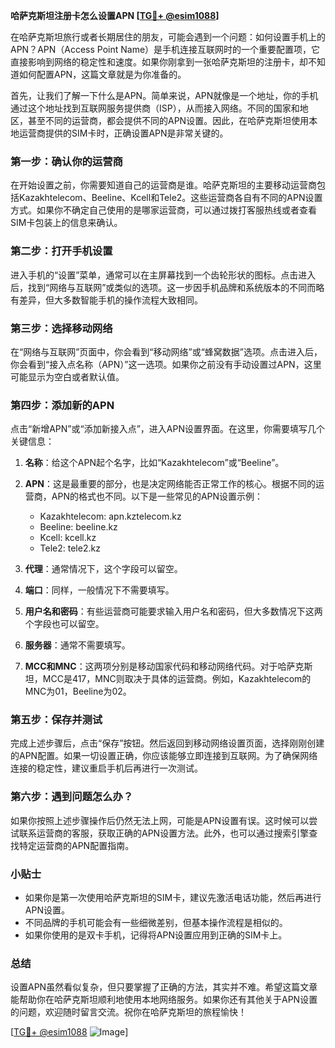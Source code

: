 **哈萨克斯坦注册卡怎么设置APN [[TG💪+ @esim1088](https://t.me/s/esim1088)]**

在哈萨克斯坦旅行或者长期居住的朋友，可能会遇到一个问题：如何设置手机上的APN？APN（Access Point Name）是手机连接互联网时的一个重要配置项，它直接影响到网络的稳定性和速度。如果你刚拿到一张哈萨克斯坦的注册卡，却不知道如何配置APN，这篇文章就是为你准备的。

首先，让我们了解一下什么是APN。简单来说，APN就像是一个地址，你的手机通过这个地址找到互联网服务提供商（ISP），从而接入网络。不同的国家和地区，甚至不同的运营商，都会提供不同的APN设置。因此，在哈萨克斯坦使用本地运营商提供的SIM卡时，正确设置APN是非常关键的。

### **第一步：确认你的运营商**
在开始设置之前，你需要知道自己的运营商是谁。哈萨克斯坦的主要移动运营商包括Kazakhtelecom、Beeline、Kcell和Tele2。这些运营商各自有不同的APN设置方式。如果你不确定自己使用的是哪家运营商，可以通过拨打客服热线或者查看SIM卡包装上的信息来确认。

### **第二步：打开手机设置**
进入手机的“设置”菜单，通常可以在主屏幕找到一个齿轮形状的图标。点击进入后，找到“网络与互联网”或类似的选项。这一步因手机品牌和系统版本的不同而略有差异，但大多数智能手机的操作流程大致相同。

### **第三步：选择移动网络**
在“网络与互联网”页面中，你会看到“移动网络”或“蜂窝数据”选项。点击进入后，你会看到“接入点名称（APN）”这一选项。如果你之前没有手动设置过APN，这里可能显示为空白或者默认值。

### **第四步：添加新的APN**
点击“新增APN”或“添加新接入点”，进入APN设置界面。在这里，你需要填写几个关键信息：

1. **名称**：给这个APN起个名字，比如“Kazakhtelecom”或“Beeline”。
2. **APN**：这是最重要的部分，也是决定网络能否正常工作的核心。根据不同的运营商，APN的格式也不同。以下是一些常见的APN设置示例：
   - Kazakhtelecom: apn.kztelecom.kz
   - Beeline: beeline.kz
   - Kcell: kcell.kz
   - Tele2: tele2.kz

3. **代理**：通常情况下，这个字段可以留空。
4. **端口**：同样，一般情况下不需要填写。
5. **用户名和密码**：有些运营商可能要求输入用户名和密码，但大多数情况下这两个字段也可以留空。
6. **服务器**：通常不需要填写。
7. **MCC和MNC**：这两项分别是移动国家代码和移动网络代码。对于哈萨克斯坦，MCC是417，MNC则取决于具体的运营商。例如，Kazakhtelecom的MNC为01，Beeline为02。

### **第五步：保存并测试**
完成上述步骤后，点击“保存”按钮。然后返回到移动网络设置页面，选择刚刚创建的APN配置。如果一切设置正确，你应该能够立即连接到互联网。为了确保网络连接的稳定性，建议重启手机后再进行一次测试。

### **第六步：遇到问题怎么办？**
如果你按照上述步骤操作后仍然无法上网，可能是APN设置有误。这时候可以尝试联系运营商的客服，获取正确的APN设置方法。此外，也可以通过搜索引擎查找特定运营商的APN配置指南。

### **小贴士**
- 如果你是第一次使用哈萨克斯坦的SIM卡，建议先激活电话功能，然后再进行APN设置。
- 不同品牌的手机可能会有一些细微差别，但基本操作流程是相似的。
- 如果你使用的是双卡手机，记得将APN设置应用到正确的SIM卡上。

### **总结**
设置APN虽然看似复杂，但只要掌握了正确的方法，其实并不难。希望这篇文章能帮助你在哈萨克斯坦顺利地使用本地网络服务。如果你还有其他关于APN设置的问题，欢迎随时留言交流。祝你在哈萨克斯坦的旅程愉快！

[[TG💪+ @esim1088](https://t.me/s/esim1088) ![Image](https://i.postimg.cc/4NQfJmqS/Snipaste-2025-05-13-00-14-12.png)]